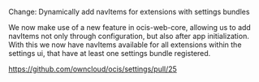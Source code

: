 Change: Dynamically add navItems for extensions with settings bundles

We now make use of a new feature in ocis-web-core, allowing us to add
navItems not only through configuration, but also after app initialization.
With this we now have navItems available for all extensions within the
settings ui, that have at least one settings bundle registered.

https://github.com/owncloud/ocis/settings/pull/25
